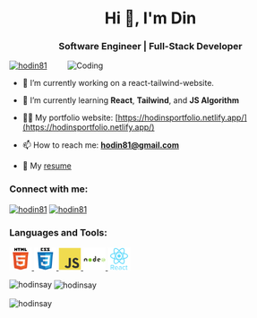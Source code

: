 <h1 align="center">Hi 👋, I'm Din</h1>
<h3 align="center">Software Engineer | Full-Stack Developer</h3>
<img align="right" alt="Coding" width="400" src="https://i.pinimg.com/originals/e4/26/70/e426702edf874b181aced1e2fa5c6cde.gif">

<p align="left"> <a href="https://twitter.com/hodin81" target="blank"><img src="https://img.shields.io/twitter/follow/hodin81?logo=twitter&style=for-the-badge" alt="hodin81" /></a> </p>

- 🔭 I’m currently working on a react-tailwind-website.

- 🌱 I’m currently learning **React**, **Tailwind**, and **JS Algorithm**

- 👨‍💻 My portfolio website: [https://hodinsportfolio.netlify.app/](https://hodinsportfolio.netlify.app/)

- 📫 How to reach me: **hodin81@gmail.com**

- 📄 My [resume](https://github.com/hodinsay/Din-Portfolio-Website/blob/master/images/Din_Ho_Resume.pdf)

<h3 align="left">Connect with me:</h3>
<p align="left">
<a href="https://twitter.com/hodin81" target="blank"><img align="center" src="https://raw.githubusercontent.com/rahuldkjain/github-profile-readme-generator/master/src/images/icons/Social/twitter.svg" alt="hodin81" height="30" width="40" /></a>
<a href="https://linkedin.com/in/hodin81" target="blank"><img align="center" src="https://raw.githubusercontent.com/rahuldkjain/github-profile-readme-generator/master/src/images/icons/Social/linked-in-alt.svg" alt="hodin81" height="30" width="40" /></a>
</p>

<h3 align="left">Languages and Tools:</h3>
<p align="left"> <a href="https://www.w3.org/html/" target="_blank" rel="noreferrer"> <img src="https://raw.githubusercontent.com/devicons/devicon/master/icons/html5/html5-original-wordmark.svg" alt="html5" width="40" height="40"/> </a><a href="https://www.w3schools.com/css/" target="_blank" rel="noreferrer"> <img src="https://raw.githubusercontent.com/devicons/devicon/master/icons/css3/css3-original-wordmark.svg" alt="css3" width="40" height="40"/> </a> <a href="https://developer.mozilla.org/en-US/docs/Web/JavaScript" target="_blank" rel="noreferrer"> <img src="https://raw.githubusercontent.com/devicons/devicon/master/icons/javascript/javascript-original.svg" alt="javascript" width="40" height="40"/> </a>  <a href="https://nodejs.org" target="_blank" rel="noreferrer"> <img src="https://raw.githubusercontent.com/devicons/devicon/master/icons/nodejs/nodejs-original-wordmark.svg" alt="nodejs" width="40" height="40"/> </a> <a href="https://reactjs.org/" target="_blank" rel="noreferrer"> <img src="https://raw.githubusercontent.com/devicons/devicon/master/icons/react/react-original-wordmark.svg" alt="react" width="40" height="40"/> </a> </p>

<p><img align="left" src="https://github-readme-stats.vercel.app/api/top-langs?username=hodinsay&show_icons=true&locale=en&layout=compact" alt="hodinsay" /></p>

<p>&nbsp;<img align="center" src="https://github-readme-stats.vercel.app/api?username=hodinsay&show_icons=true&locale=en" alt="hodinsay" /></p>

<p><img align="center" src="https://github-readme-streak-stats.herokuapp.com/?user=hodinsay&" alt="hodinsay" /></p>

